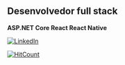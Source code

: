 ## Desenvolvedor full stack 

__ASP.NET Core
React
React Native__

[![LinkedIn](https://img.shields.io/badge/Daniel-Amaral-0077B5?style=for-the-badge&logo=linkedin&logoColor=white)](https://www.linkedin.com/in/daniel-amaral-0670a51a1/)

[![HitCount](http://hits.dwyl.com/DanielMendesdoAmaral/DanielMendesdoAmaral.svg)](http://hits.dwyl.com/DanielMendesdoAmaral/DanielMendesdoAmaral)
